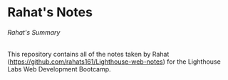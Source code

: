 # Rahat's Notes
###### Rahat's Summary
This repository contains all of the notes taken by Rahat (https://github.com/rahats161/Lighthouse-web-notes) for the Lighthouse Labs Web Development Bootcamp.
